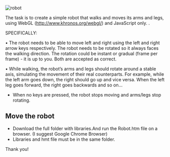 
![robot](https://user-images.githubusercontent.com/25617530/60970312-60d47100-a32a-11e9-85b1-7b2e31bebcdc.PNG)


The task is to create a simple robot that walks and moves its arms and legs,
using WebGL (http://www.khronos.org/webgl/) and JavaScript only. .

SPECIFICALLY:

• The robot needs to be able to move left and right using the left
and right arrow keys respectively. The robot needs to be rotated
so it always faces the walking direction. The rotation
could be instant or gradual (frame per frame) - it is up to you. Both
are accepted as correct.

• While walking, the robot’s arms and legs should rotate around a
stable axis, simulating the movement of their real counterparts. For
example, while the left arm goes down, the right should go up and vice
versa. When the left leg goes forward, the right goes backwards and
so on...

* When no keys are pressed, the robot stops moving and arms/legs stop
rotating.

## Move the robot 

- Download the  full folder with libraries.And run the Robot.htm file on a 
browser. (I suggest Google Chrome Browser)
- Libraries and hmt file must be in the same folder.

Thank you!

